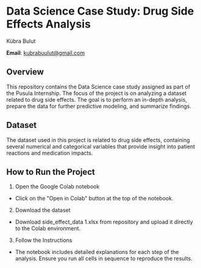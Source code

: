 # Data Science Case Study: Drug Side Effects Analysis
Kübra Bulut

**Email**: kubrabuulut@gmail.com

## Overview
This repository contains the Data Science case study assigned as part of the Pusula Internship. The focus of the project is on analyzing a dataset related to drug side effects. The goal is to perform an in-depth analysis, prepare the data for further predictive modeling, and summarize findings.

## Dataset

The dataset used in this project is related to drug side effects, containing several numerical and categorical variables that provide insight into patient reactions and medication impacts.


## How to Run the Project

1. Open the Google Colab notebook

  - Click on the "Open in Colab" button at the top of the notebook.

2. Download the dataset
  - Download side_effect_data 1.xlsx from repository and upload it directly to the Colab environment.


3. Follow the Instructions
  - The notebook includes detailed explanations for each step of the analysis. Ensure you run all cells in sequence to reproduce the results.

